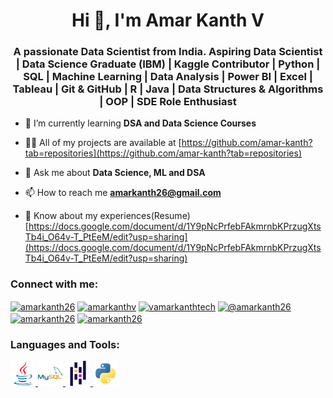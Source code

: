 <h1 align="center">Hi 👋, I'm Amar Kanth V</h1>
<h3 align="center">A passionate Data Scientist from India. Aspiring Data Scientist | Data Science Graduate (IBM) | Kaggle Contributor | Python | SQL | Machine Learning | Data Analysis | Power BI | Excel | Tableau | Git & GitHub | R | Java | Data Structures & Algorithms | OOP | SDE Role Enthusiast</h3>

- 🌱 I’m currently learning **DSA and Data Science Courses**

- 👨‍💻 All of my projects are available at [https://github.com/amar-kanth?tab=repositories](https://github.com/amar-kanth?tab=repositories)

- 💬 Ask me about **Data Science, ML and DSA**

- 📫 How to reach me **amarkanth26@gmail.com**

- 📄 Know about my experiences(Resume) [https://docs.google.com/document/d/1Y9pNcPrfebFAkmrnbKPrzugXtsTb4i_O64v-T_PtEeM/edit?usp=sharing](https://docs.google.com/document/d/1Y9pNcPrfebFAkmrnbKPrzugXtsTb4i_O64v-T_PtEeM/edit?usp=sharing)

<h3 align="left">Connect with me:</h3>
<p align="left">
<a href="https://twitter.com/amarkanth26" target="blank"><img align="center" src="https://raw.githubusercontent.com/rahuldkjain/github-profile-readme-generator/master/src/images/icons/Social/twitter.svg" alt="amarkanth26" height="30" width="40" /></a>
<a href="https://linkedin.com/in/amarkanthv" target="blank"><img align="center" src="https://raw.githubusercontent.com/rahuldkjain/github-profile-readme-generator/master/src/images/icons/Social/linked-in-alt.svg" alt="amarkanthv" height="30" width="40" /></a>
<a href="https://kaggle.com/vamarkanthtech" target="blank"><img align="center" src="https://raw.githubusercontent.com/rahuldkjain/github-profile-readme-generator/master/src/images/icons/Social/kaggle.svg" alt="vamarkanthtech" height="30" width="40" /></a>
<a href="https://medium.com/@amarkanth26" target="blank"><img align="center" src="https://raw.githubusercontent.com/rahuldkjain/github-profile-readme-generator/master/src/images/icons/Social/medium.svg" alt="@amarkanth26" height="30" width="40" /></a>
<a href="https://www.leetcode.com/amarkanth26" target="blank"><img align="center" src="https://raw.githubusercontent.com/rahuldkjain/github-profile-readme-generator/master/src/images/icons/Social/leet-code.svg" alt="amarkanth26" height="30" width="40" /></a>
<a href="https://auth.geeksforgeeks.org/user/amarkanth26" target="blank"><img align="center" src="https://raw.githubusercontent.com/rahuldkjain/github-profile-readme-generator/master/src/images/icons/Social/geeks-for-geeks.svg" alt="amarkanth26" height="30" width="40" /></a>
</p>

<h3 align="left">Languages and Tools:</h3>
<p align="left"> <a href="https://www.java.com" target="_blank" rel="noreferrer"> <img src="https://raw.githubusercontent.com/devicons/devicon/master/icons/java/java-original.svg" alt="java" width="40" height="40"/> </a> <a href="https://www.mysql.com/" target="_blank" rel="noreferrer"> <img src="https://raw.githubusercontent.com/devicons/devicon/master/icons/mysql/mysql-original-wordmark.svg" alt="mysql" width="40" height="40"/> </a> <a href="https://pandas.pydata.org/" target="_blank" rel="noreferrer"> <img src="https://raw.githubusercontent.com/devicons/devicon/2ae2a900d2f041da66e950e4d48052658d850630/icons/pandas/pandas-original.svg" alt="pandas" width="40" height="40"/> </a> <a href="https://www.python.org" target="_blank" rel="noreferrer"> <img src="https://raw.githubusercontent.com/devicons/devicon/master/icons/python/python-original.svg" alt="python" width="40" height="40"/> </a> </p>
